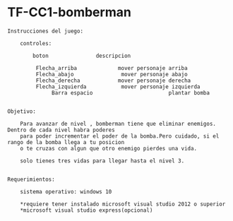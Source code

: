 # TF-CC1-bomberman

	Instrucciones del juego:

		controles:	

			boton				descripcion

		     Flecha_arriba		       mover personaje arriba
		     Flecha_abajo		        mover personaje abajo
		     Flecha_derecha		       mover personaje derecha
		     Flecha_izquierda			mover personaje izquierda
      		      Barra espacio                        plantar bomba


	Objetivo:

		Para avanzar de nivel , bomberman tiene que eliminar enemigos. Dentro de cada nivel habra poderes
		para poder incrementar el poder de la bomba.Pero cuidado, si el rango de la bomba llega a tu posicion
		o te cruzas con algun que otro enemigo pierdes una vida.

		solo tienes tres vidas para llegar hasta el nivel 3.


	Requerimientos:

		sistema operativo: windows 10
		
		*requiere tener instalado microsoft visual studio 2012 o superior
		*microsoft visual studio express(opcional)

